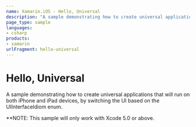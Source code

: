 ```yaml
---
name: Xamarin.iOS - Hello, Universal
description: "A sample demonstrating how to create universal applications that will run on both iPhone and iPad devices #getstarted"
page_type: sample
languages:
- csharp
products:
- xamarin
urlFragment: hello-universal
---
```

# Hello, Universal

A sample demonstrating how to create universal applications that
will run on both iPhone and iPad devices, by switching the UI based
on the UIInterfaceIdiom enum.

**NOTE: This sample will only work with Xcode 5.0 or above.
